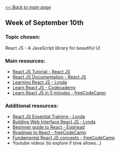 _[<< Back to main page](https://maggievu.github.io/learning-reactjs/)_

## Week of September 10th

### Topic chosen:
React JS - A JavaScript library for beautiful UI

### Main resources:
- [React JS Tutorial - React JS](https://reactjs.org/tutorial/tutorial.html)
- [React JS Documentation - React JS](https://reactjs.org/docs/hello-world.html)
- [Learning React JS - Lynda](https://www.lynda.com/React-js-tutorials/Learning-React-js/645064-2.html?org=langara.ca)
- [Learn React JS - Codecademy](https://www.codecademy.com/learn/react-101)
- [Learn React JS in 5 minutes - freeCodeCamp](https://medium.freecodecamp.org/learn-react-js-in-5-minutes-526472d292f4)

### Additional resources:
- [React JS Essential Training - Lynda](https://www.lynda.com/React-js-tutorials/React-js-Essential-Training/496905-2.html?org=langara.ca)
- [Building Web Interface React JS - Lynda](https://www.lynda.com/React-js-tutorials/Building-Web-Interface-React-js/495271-2.html?org=langara.ca)
- [Beginner guide to React - Egghead](https://egghead.io/courses/the-beginner-s-guide-to-react)
- [Roadmap to React - freeCodeCamp](https://medium.freecodecamp.org/learning-react-roadmap-from-scratch-to-advanced-bff7735531b6)
- [Fundamental React JS concepts - freeCodeCamp](https://medium.freecodecamp.org/all-the-fundamental-react-js-concepts-jammed-into-this-single-medium-article-c83f9b53eac2)
- Youtube videos (to explore if time allows...)
